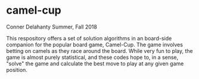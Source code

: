 # camel-cup

Conner Delahanty
Summer, Fall 2018

This respository offers a set of solution algorithms in an board-side companion for the popular board game,
Camel-Cup. The game involves betting on camels as they race around the board. While very fun to play, the
game is almost purely statistical, and these codes hope to, in a sense, "solve" the game and calculate the
best move to play at any given game position.